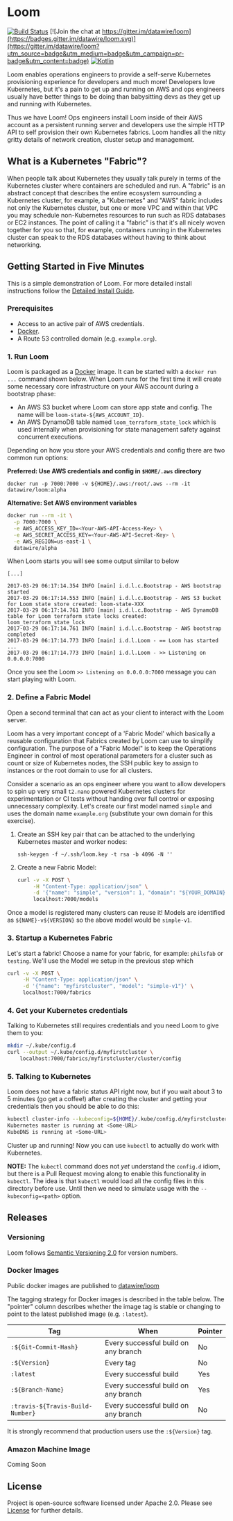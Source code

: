 # Loom

[![Build Status](https://travis-ci.org/datawire/loom.svg?branch=master)](https://travis-ci.org/datawire/loom)
[![Join the chat at https://gitter.im/datawire/loom](https://badges.gitter.im/datawire/loom.svg)](https://gitter.im/datawire/loom?utm_source=badge&utm_medium=badge&utm_campaign=pr-badge&utm_content=badge)
[![Kotlin](https://img.shields.io/badge/Kotlin-1.1.1-blue.svg)](https://kotlinlang.org/)

Loom enables operations engineers to provide a self-serve Kubernetes provisioning experience for developers and much more! Developers love Kubernetes, but it's a pain to get up and running on AWS and ops engineers usually have better things to be doing than babysitting devs as they get up and running with Kubernetes.

Thus we have Loom! Ops engineers install Loom inside of their AWS account as a persistent running server and developers use the simple HTTP API to self provision their own Kubernetes fabrics. Loom handles all the nitty gritty details of network creation, cluster setup and management.

## What is a Kubernetes "Fabric"?

When people talk about Kubernetes they usually talk purely in terms of the Kubernetes cluster where containers are scheduled and run. A "fabric" is an abstract concept that describes the entire ecosystem surrounding a Kubernetes cluster, for example, a "Kubernetes" and "AWS" fabric includes not only the Kubernetes cluster, but one or more VPC and within that VPC you may schedule non-Kubernetes resources to run such as RDS databases or EC2 instances. The point of calling it a "fabric" is that it's all nicely woven together for you so that, for example, containers running in the Kubernetes cluster can speak to the RDS databases without having to think about networking.

## Getting Started in Five Minutes

This is a simple demonstration of Loom. For more detailed install instructions follow the [Detailed Install Guide](install/README.md).

### Prerequisites

- Access to an active pair of AWS credentials.
- [Docker](https://docker.io).
- A Route 53 controlled domain (e.g. `example.org`).

### 1. Run Loom

Loom is packaged as a [Docker](https://docker.com) image. It can be started with a `docker run ...` command shown below. When Loom runs for the first time it will create some necessary core infrastructure on your AWS account during a bootstrap phase:

- An AWS S3 bucket where Loom can store app state and config. The name will be `loom-state-${AWS_ACCOUNT_ID}`.
- An AWS DynamoDB table named `loom_terraform_state_lock` which is used internally when provisioning for state management safety against concurrent executions.

Depending on how you store your AWS credentials and config there are two common run options:

**Preferred: Use AWS credentials and config in `$HOME/.aws` directory**

`docker run -p 7000:7000 -v ${HOME}/.aws:/root/.aws --rm -it datawire/loom:alpha`

**Alternative: Set AWS environment variables**

```bash
docker run --rm -it \
  -p 7000:7000 \
  -e AWS_ACCESS_KEY_ID=<Your-AWS-API-Access-Key> \
  -e AWS_SECRET_ACCESS_KEY=<Your-AWS-API-Secret-Key> \
  -e AWS_REGION=us-east-1 \
  datawire/alpha
```

When Loom starts you will see some output similar to below

```text
[...]

2017-03-29 06:17:14.354 INFO [main] i.d.l.c.Bootstrap - AWS bootstrap started
2017-03-29 06:17:14.553 INFO [main] i.d.l.c.Bootstrap - AWS S3 bucket for Loom state store created: loom-state-XXX
2017-03-29 06:17:14.761 INFO [main] i.d.l.c.Bootstrap - AWS DynamoDB table for Loom terraform state locks created: loom_terraform_state_lock
2017-03-29 06:17:14.761 INFO [main] i.d.l.c.Bootstrap - AWS bootstrap completed
2017-03-29 06:17:14.773 INFO [main] i.d.l.Loom - == Loom has started ...
2017-03-29 06:17:14.773 INFO [main] i.d.l.Loom - >> Listening on 0.0.0.0:7000
```

Once you see the Loom `>> Listening on 0.0.0.0:7000` message you can start playing with Loom.

### 2. Define a Fabric Model

Open a second terminal that can act as your client to interact with the Loom server.

Loom has a very important concept of a 'Fabric Model' which basically a reusable configuration that Fabrics created by Loom can use to simplify configuration. The purpose of a "Fabric Model" is to keep the Operations Engineer in control of most operational parameters for a cluster such as count or size of Kubernetes nodes, the SSH public key to assign to instances or the root domain to use for all clusters. 

Consider a scenario as an ops engineer where you want to allow developers to spin up very small `t2.nano` powered Kubernetes clusters for experimentation or CI tests without handing over full control or exposing unnecessary complexity. Let's create our first model named `simple` and uses the domain name `example.org` (substitute your own domain for this exercise).

1. Create an SSH key pair that can be attached to the underlying Kubernetes master and worker nodes:

   `ssh-keygen -f ~/.ssh/loom.key -t rsa -b 4096 -N ''`
   
2. Create a new Fabric Model:

   ```bash
   curl -v -X POST \
        -H "Content-Type: application/json" \
        -d '{"name": "simple", "version": 1, "domain": "${YOUR_DOMAIN}", "sshPublicKey": "'"$(cat ~/.ssh/loom.key.pub)"'"}' \
        localhost:7000/models
   ```

Once a model is registered many clusters can reuse it! Models are identified as `${NAME}-v${VERSION}` so the above model would be `simple-v1`.

### 3. Startup a Kubernetes Fabric

Let's start a fabric! Choose a name for your fabric, for example: `philsfab` or `testing`. We'll use the Model we setup in the previous step which 

```bash
curl -v -X POST \
     -H "Content-Type: application/json" \
     -d '{"name": "myfirstcluster", "model": "simple-v1"}' \
     localhost:7000/fabrics
```

### 4. Get your Kubernetes credentials

Talking to Kubernetes still requires credentials and you need Loom to give them to you:

```bash
mkdir ~/.kube/config.d
curl --output ~/.kube/config.d/myfirstcluster \
    localhost:7000/fabrics/myfirstcluster/cluster/config
```

### 5. Talking to Kubernetes

Loom does not have a fabric status API right now, but if you wait about 3 to 5 minutes (go get a coffee!) after creating the cluster and getting your credentials then you should be able to do this:

```bash
kubectl cluster-info --kubeconfig=${HOME}/.kube/config.d/myfirstcluster
Kubernetes master is running at <Some-URL>
KubeDNS is running at <Some-URL>
```

Cluster up and running! Now you can use `kubectl` to actually do work with Kubernetes.

**NOTE:** The `kubectl` command does not *yet* understand the `config.d` idiom, but there is a Pull Request moving along to enable this functionality in `kubectl`. The idea is that `kubectl` would load all the config files in this directory before use. Until then we need to simulate usage with the `--kubeconfig=<path>` option.

## Releases

### Versioning

Loom follows [Semantic Versioning 2.0](semver.org) for version numbers.

### Docker Images

Public docker images are published to [datawire/loom](https://hub.docker.com/r/datawire/loom/)

The tagging strategy for Docker images is described in the table below. The "pointer" column describes whether the image tag is stable or changing to point to the latest published image (e.g. `:latest`).

| Tag                              | When                                 | Pointer |
| -------------------------------- | ------------------------------------ | ------- |
| `:${Git-Commit-Hash}`            | Every successful build on any branch | No      |
| `:${Version}`                    | Every tag                            | No      |
| `:latest`                        | Every successful build               | Yes     |
| `:${Branch-Name}`                | Every successful build on any branch | Yes     | 
| `:travis-${Travis-Build-Number}` | Every successful build on any branch | No      |

It is strongly recommend that production users use the `:${Version}` tag.

### Amazon Machine Image

Coming Soon

## License

Project is open-source software licensed under Apache 2.0. Please see [License](LICENSE) for further details.
